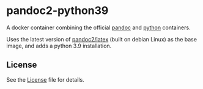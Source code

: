 # pandoc2-python39

A docker container combining the official
[pandoc](https://github.com/pandoc/dockerfiles)
and
[python](https://github.com/docker-library/python/)
containers.

Uses the latest version of [pandoc2/latex](https://hub.docker.com/r/pandoc/latex)
(built on debian Linux) as the base image, and adds a python 3.9 installation.

## License

See the
[License](https://github.com/chris-mcdo/pandoc2-python39/blob/main/LICENSE)
file for details.
